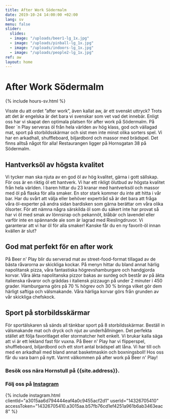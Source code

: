 ```yaml
---
title: After Work Södermalm
date: 2019-10-24 14:00:00 +02:00
lang: sv
menu: false
slider:
  slides:
  - image: "/uploads/beer1-lg_1x.jpg"
  - image: "/uploads/pinball-lg_1x.jpg"
  - image: "/uploads/indoors-lg_1x.jpg"
  - image: "/uploads/people2-lg_1x.jpg"
ref: aw
layout: home
---
```


# After Work Södermalm

{% include hours-sv.html %}

Visste du att ordet ”after work”, även kallat aw, är ett svenskt uttryck? Trots att det är engelska är det bara vi svenskar som vet vad det innebär. Enligt oss har vi skapat den optimala platsen för after work på Södermalm. På Beer ´n Play serveras öl från hela världen av hög klass, god och vällagad mat, sport på storbildsskärmar och sist men inte minst olika sorters spel. Vi har en arkadhall, shuffleboard, biljardbord och massor med brädspel. Det finns alltså något för alla!
Restaurangen ligger på Hornsgatan 38 på Södermalm.

## Hantverksöl av högsta kvalitet

Vi tycker man ska njuta av en god öl av hög kvalitet, gärna i gott sällskap. För oss är en riktig öl ett hantverk. Vi har ett rikligt ölutbud av högsta kvalitet från hela världen. I baren hittar du 23 kranar med hantverksöl och massor med öl på flaska för alla smaker. En stor stark kommer du inte att hitta i vår bar. Har du svårt att välja eller behöver expertråd så är det bara att fråga våra öl-experter på andra sidan bardisken som gärna berättar om våra olika ölsorter. För att nämna några särskilda öl som du säkert inte har provat så har vi öl med smak av lönnsirap och pekannöt, blåbär och lavendel eller varför inte en spännande ale som är lagrad med Rieslingdruvor.
Vi garanterar att vi har öl för alla smaker! Kanske får du en ny favorit-öl innan kvällen är slut?

## God mat perfekt för en after work

På Beer n' Play blir du serverad mat av street-food-format tillagad av de bästa råvarorna av skickliga kockar. På menyn hittar du bland annat härlig napolitansk pizza, våra fantastiska högrevshamburgare och handgjorda korvar. Våra äkta napolitanska pizzor bakas av surdeg och består av på äkta italienska råvaror och gräddas i italiensk pizzaugn på under 2 minuter i 450 grader. Hamburgarna görs på 70 % högrev och 30 % bringa vilket gör dem härligt saftiga och välsmakande. Våra härliga korvar görs från grunden av vår skickliga chefskock.

## Sport på storbildsskärmar

För sportälskaren så sänds all tänkbar sport på 8 storbildsskärmar. Beställ in välsmakande mat och dryck och njut av underhållningen. Det perfekta stället att följa favoritlaget eller stormatcher helt enkelt.
Vi brukar kalla säga att vi är ett lekland fast för vuxna. På Beer n' Play har vi flipperspel, shuffleboard, biljardbord och ett stort antal brädspel att låna. Vi har till och med en arkadhall med bland annat basketmaskin och boxningsboll! Hos oss får du vara barn på nytt.
Varmt välkommen på after work på Beer n' Play!


### Besök oss nära Hornstull på {{site.address}}.

### Följ oss på <a href="{{site.instagram}}" target="_blank">Instagram</a>

{% include instagram.html clientId="a3015aa6d794444eaf4a0c9455acf2d1" userId="14326705410" accessToken="14326705410.a3015aa.b57fb76cd1ef4251a961b6ab3463eac8" %}
